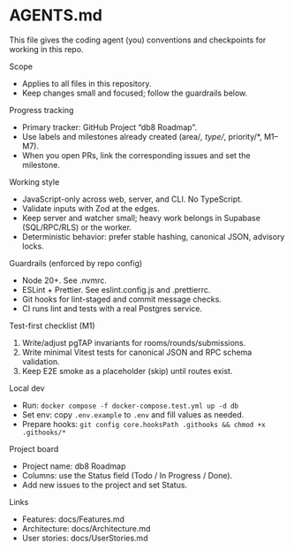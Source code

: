 # AGENTS.md

This file gives the coding agent (you) conventions and checkpoints for working in this repo.

Scope
- Applies to all files in this repository.
- Keep changes small and focused; follow the guardrails below.

Progress tracking
- Primary tracker: GitHub Project “db8 Roadmap”.
- Use labels and milestones already created (area/*, type/*, priority/*, M1–M7).
- When you open PRs, link the corresponding issues and set the milestone.

Working style
- JavaScript-only across web, server, and CLI. No TypeScript.
- Validate inputs with Zod at the edges.
- Keep server and watcher small; heavy work belongs in Supabase (SQL/RPC/RLS) or the worker.
- Deterministic behavior: prefer stable hashing, canonical JSON, advisory locks.

Guardrails (enforced by repo config)
- Node 20+. See .nvmrc.
- ESLint + Prettier. See eslint.config.js and .prettierrc.
- Git hooks for lint-staged and commit message checks.
- CI runs lint and tests with a real Postgres service.

Test-first checklist (M1)
1) Write/adjust pgTAP invariants for rooms/rounds/submissions.
2) Write minimal Vitest tests for canonical JSON and RPC schema validation.
3) Keep E2E smoke as a placeholder (skip) until routes exist.

Local dev
- Run: `docker compose -f docker-compose.test.yml up -d db`
- Set env: copy `.env.example` to `.env` and fill values as needed.
- Prepare hooks: `git config core.hooksPath .githooks && chmod +x .githooks/*`

Project board
- Project name: db8 Roadmap
- Columns: use the Status field (Todo / In Progress / Done).
- Add new issues to the project and set Status.

Links
- Features: docs/Features.md
- Architecture: docs/Architecture.md
- User stories: docs/UserStories.md

